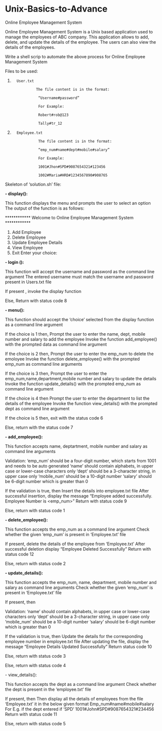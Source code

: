 # Unix-Basics-to-Advance

Online Employee Management System

Online Employee Management System is a Unix based application used to manage the employees of ABC company. This application allows to add, delete, and update the details of the employee.  The users can also view the details of the employees.

Write a shell scrip to automate the above process for Online Employee Management System

Files to be used:

1.       User.txt

                  The file content is in the format:

                   “Username#password”

                   For Example:

                   Robert#rob@123

                   Tally#tr_12

2.       Employee.txt

                   The file content is in the format:

                   “emp_num#name#dept#mobile#salary”

                   For Example:

                   1001#Jhon#SPD#9087654321#123456

                   1002#Maria#HRD#1234567890#908765

Skeleton of ‘solution.sh’ file:



<b>- display(): </b>

This function displays the menu and prompts the user to select an option
The output of the function is as follows:

************ Welcome to Online Employee Management System ************
1.	Add Employee
2.	Delete Employee
3.	Update Employee Details
4.	View Employee
5.	Exit
Enter your choice: 

<b>- login (): </b>

This function will accept the username and password as the command line argument
The entered username must match the username and password present in Users.txt file

If present , invoke the display function

Else,
Return with status code 8


<b>- menu(): </b>

This function should accept the ‘choice’ selected from the display function as a command line argument

If the choice is 1 then,
Prompt the user to enter the name, dept, mobile number and salary  to add the employee
Invoke the function add_employee() with the prompted data as command line argument

If the choice is 2 then,
Prompt the user to enter the emp_num to delete the emoloyee
Invoke the function delete_employee() with the prompted emp_num as command line arguments

If the choice is 3 then,
Prompt the user to enter the emp_num,name,department,mobile number and salary to update the details
Invoke the function update_details() with the prompted emp_num as command line argument

If the choice is 4 then
Prompt the user to enter the department  to list the details of the employee
Invoke the function view_details() with the prompted dept as command line argument

If the choice is 5 then, exit with the status code 6

Else, return with the status code 7


<b>- add_employee(): </b>

This function accepts name, deptartment, mobile number and salary as command line arguments

Validation:
‘emp_num’ should be a four-digit number, which starts from 1001 and needs to be auto generated
‘name’ should contain alphabets, in upper case or lower-case characters only
‘dept’ should be a 3-character string, in upper case only
‘mobile_num’ should be a 10-digit number
‘salary’ should be 6-digit number which is greater than 0

If the validation is true, then
Insert the details into employee.txt file
After successful insertion, display the message “Employee added successfully.  Employee Number is <emp_num>”
Return with status code 9

Else, return with status code 1

<b>- delete_employee(): </b>

This function accepts the emp_num as a command line argument
Check whether the given ‘emp_num’ is present in ‘Employee.txt’ file

If present, delete the details of the employee from ‘Employee.txt’
After successful deletion display “Employee Deleted Successfully”
Return with status code 12

Else, return with status code 2

<b>- update_details(): </b>

This function accepts the emp_num, name, department, mobile number and salary as command line arguments
Check whether the given ‘emp_num’ is present in ‘Employee.txt’ file

If present, then

Validation:
‘name’ should contain alphabets, in upper case or lower-case characters only
‘dept’ should be a 3-character string, in upper case only
‘mobile_num’ should be a 10-digit number
‘salary’ should be 6-digit number which is greater than 0

If the validation is true, then
Update the details for the corresponding employee number in employee.txt file
After updating the file, display the message “Employee Details Updated Successfully”
Return status code 10

Else, return with status code 3

Else, return with status code 4

</b>- view_details(): </b>

This function accepts the dept as a command line argument
Check whether the dept is present in the ‘employee.txt’ file

If present, then
Then display all the details of employees from the file ‘Employee.txt’ it in the below given format
Emp_num#name#mobile#salary
For E.g.  if the dept entered if ‘SPD’
1001#John#SPD#9087654321#234456
Return with status code 11

Else, return with status code 5
